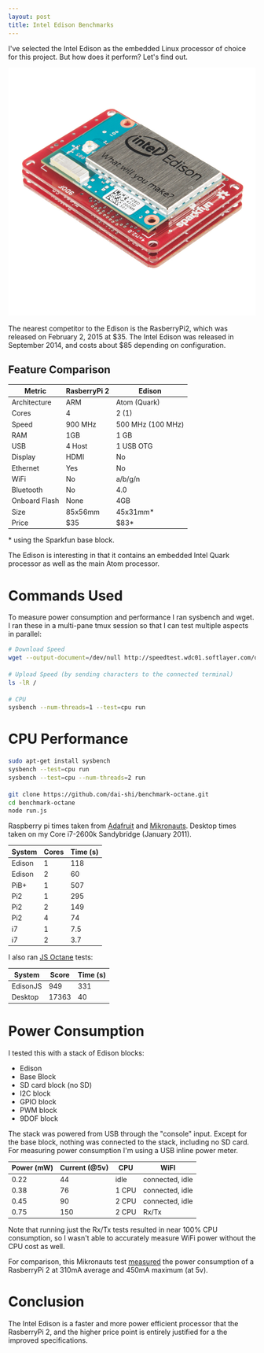 ```yaml
---
layout: post
title: Intel Edison Benchmarks
---
```


I've selected the Intel Edison as the embedded Linux processor of choice for this project. But how does it perform? Let's find out.

![Intel Edison on a Sparkfun Blocks stack. Credit Sparkfun.](/public/images/2015/3/2/sparkfun_edison_stack.jpg)

The nearest competitor to the Edison is the RasberryPi2, which was released on February 2, 2015 at $35. The Intel Edison was released in September 2014, and costs about $85 depending on configuration.


## Feature Comparison

Metric        | RasberryPi 2 | Edison
--------------|--------------|---------
Architecture  | ARM          | Atom (Quark)
Cores         | 4            | 2 (1)
Speed         | 900 MHz      | 500 MHz (100 MHz)
RAM           | 1GB          | 1 GB
USB           | 4 Host       | 1 USB OTG
Display       | HDMI         | No
Ethernet      | Yes          | No
WiFi          | No           | a/b/g/n
Bluetooth     | No           | 4.0
Onboard Flash | None         | 4GB
Size          | 85x56mm      | 45x31mm*
Price         | $35          | $83*

\* using the Sparkfun base block.

The Edison is interesting in that it contains an embedded Intel Quark processor as well as the main Atom processor.

# Commands Used

To measure power consumption and performance I ran sysbench and wget. I ran these in a multi-pane tmux session so that I can test multiple aspects in parallel:

```bash
# Download Speed
wget --output-document=/dev/null http://speedtest.wdc01.softlayer.com/downloads/test500.zip

# Upload Speed (by sending characters to the connected terminal)
ls -lR /

# CPU
sysbench --num-threads=1 --test=cpu run
```


# CPU Performance

```bash
sudo apt-get install sysbench
sysbench --test=cpu run
sysbench --test=cpu --num-threads=2 run

git clone https://github.com/dai-shi/benchmark-octane.git
cd benchmark-octane
node run.js
```

Raspberry pi times taken from [Adafruit](https://learn.adafruit.com/introducing-the-raspberry-pi-2-model-b/performance-improvements) and [Mikronauts](http://www.mikronauts.com/raspberry-pi/raspberry-pi-2-model-b-review/6/). Desktop times taken on my Core i7-2600k Sandybridge (January 2011).

System   | Cores | Time (s)
---------|-------|----------
Edison   | 1     | 118 
Edison   | 2     | 60
PiB+     | 1     | 507
Pi2      | 1     | 295
Pi2      | 2     | 149
Pi2      | 4     | 74
i7       | 1     | 7.5
i7       | 2     | 3.7

I also ran [JS Octane](https://github.com/dai-shi/benchmark-octane) tests:

System   | Score | Time (s)
---------|-------|-----------
EdisonJS | 949   | 331
Desktop  | 17363 | 40

# Power Consumption

I tested this with a stack of Edison blocks:

 - Edison
 - Base Block
 - SD card block (no SD)
 - I2C block
 - GPIO block
 - PWM block
 - 9DOF block

The stack was powered from USB through the "console" input. Except for the base block, nothing was connected to the stack, including no SD card. For measuring power consumption I'm using a USB inline power meter.

Power (mW) | Current (@5v) | CPU    | WiFI
-----------|---------------|--------|-----------
0.22       | 44            | idle   | connected, idle
0.38       | 76            | 1 CPU  | connected, idle
0.45       | 90            | 2 CPU  | connected, idle
0.75       | 150           | 2 CPU  | Rx/Tx

Note that running just the Rx/Tx tests resulted in near 100% CPU consumption, so I wasn't able to accurately measure WiFi power without the CPU cost as well.

For comparison, this Mikronauts test [measured](http://www.mikronauts.com/raspberry-pi/raspberry-pi-2-model-b-review/7/) the power consumption of a RasberryPi 2 at 310mA average and 450mA maximum (at 5v).

# Conclusion

The Intel Edison is a faster and more power efficient processor that the RasberryPi 2, and the higher price point is entirely justified for a the improved specifications.

